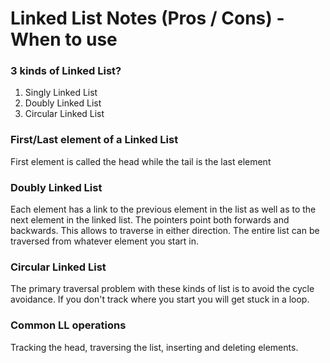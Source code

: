 # Linked List Notes (Pros / Cons) - When to use

### 3 kinds of Linked List?
1. Singly Linked List
2. Doubly Linked List
3. Circular Linked List

### First/Last element of a Linked List
First element is called the head while the tail is the last element

### Doubly Linked List
Each element has a link to the previous element in the list as well as to the next element in the linked list. The pointers point both forwards and backwards. This allows to traverse in either direction. The entire list can be traversed from whatever element you start in. 

### Circular Linked List
The primary traversal problem with these kinds of list is to avoid the cycle avoidance. If you don't track where you start you will get stuck in a loop. 

### Common LL operations
Tracking the head, traversing the list, inserting and deleting elements.